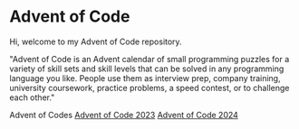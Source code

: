 # Advent of Code

Hi, welcome to my Advent of Code repository.

"Advent of Code is an Advent calendar of small programming puzzles for a variety of skill sets and skill levels that can be solved in any programming language you like. People use them as interview prep, company training, university coursework, practice problems, a speed contest, or to challenge each other."

Advent of Codes
[Advent of Code 2023](https://adventofcode.com/2023)
[Advent of Code 2024](https://adventofcode.com/2024)
